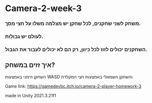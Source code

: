 # Camera-2-week-3
### משחק לשני שחקנים, לכל שחקן יש מצלמה משלו על חצי מסך.
### לעולם יש גבולות.
### השחקנים יכולים לזוז לכל כיוון, רק הם לא יכולים לעבור את הגבול.
## איך זזים במשחק?
השחקן הימני באמצעות WASD
והשחקן השמאלי באמצעות חצי המקלדת

Game link: https://gamedevbc.itch.io/camera-2-player-homework-3


made in Unity 2021.3.21f1

